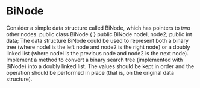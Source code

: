 # BiNode
Consider a simple data structure called BiNode, which has pointers to two other nodes. 
public class BiNode { 
} 
public BiNode nodel, node2; 
public int data; 
The data structure BiNode could be used to represent both a binary tree (where nodel is the left 
node and node2 is the right node) or a doubly linked list (where nodel is the previous node and 
node2 is the next node). Implement a method to convert a binary search tree (implemented with 
BiNode) into a doubly linked list. The values should be kept in order and the operation should be 
performed in place (that is, on the original data structure). 
